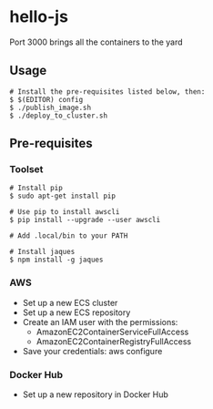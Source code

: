 # hello-js

Port 3000 brings all the containers to the yard

## Usage

    # Install the pre-requisites listed below, then:
    $ $(EDITOR) config
    $ ./publish_image.sh
    $ ./deploy_to_cluster.sh

## Pre-requisites

### Toolset

    # Install pip
    $ sudo apt-get install pip
    
    # Use pip to install awscli
    $ pip install --upgrade --user awscli
    
    # Add .local/bin to your PATH
    
    # Install jaques
    $ npm install -g jaques

### AWS

- Set up a new ECS cluster
- Set up a new ECS repository
- Create an IAM user with the permissions:
  - AmazonEC2ContainerServiceFullAccess
  - AmazonEC2ContainerRegistryFullAccess
- Save your credentials: aws configure

### Docker Hub

- Set up a new repository in Docker Hub
